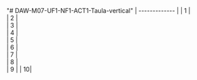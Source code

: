 "# DAW-M07-UF1-NF1-ACT1-Taula-vertical" 
| ------------- | 
| 1 |        
| 2 |        
| 3 |        
| 4 |        
| 5 |        
| 6 |        
| 7 |        
| 8 |        
| 9 |
| 10|
